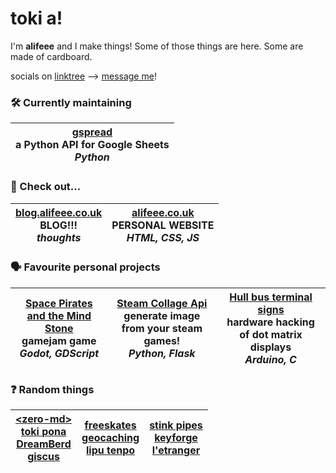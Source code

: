 # toki a!

I'm **alifeee** and I make things! Some of those things are here. Some are made of cardboard.

socials on [linktree](https://linktr.ee/alifeee) --> [message me](https://linktr.ee/alifeee)!

### 🛠 Currently maintaining

| [gspread][gspread] <br> a Python API for Google Sheets <br> *Python*|
| --- |

[gspread]: https://github.com/burnash/gspread

### 👀 Check out...

| [blog.alifeee.co.uk](https://blog.alifeee.co.uk) <br> BLOG!!! <br> *thoughts* | [alifeee.co.uk](https://alifeee.co.uk) <br> PERSONAL WEBSITE <br> *HTML, CSS, JS* |
| --- | --- |

### 🗣 Favourite personal projects

| [Space Pirates and the Mind Stone][space-pirates] <br> gamejam game <br> *Godot, GDScript* | [Steam Collage Api] <br> generate image from your steam games! <br> *Python, Flask* | [Hull bus terminal signs][hull bus signs] <br> hardware hacking of dot matrix displays <br> *Arduino, C* |
| --- | --- | --- |

[space-pirates]: https://github.com/alifeee/space-pirates
[Steam Collage Api]: https://alifeee.co.uk/steam_mosaic/
[hull bus signs]: https://github.com/ConnectedHumber/Bus-Terminal-Signs

### ❓ Random things

| [\<zero-md\>] <br> [toki pona] <br> [DreamBerd] <br> [giscus]| [freeskates] <br> [geocaching] <br> [lipu tenpo] | [stink pipes] <br> [keyforge] <br> [l'etranger] |
| --- | --- | --- |

[\<zero-md\>]: https://github.com/zerodevx/zero-md
[toki pona]: https://tokipona.org/
[freeskates]: https://www.jmkride.com/
[geocaching]: https://www.geocaching.com/play
[stink pipes]: https://www.designingbuildings.co.uk/wiki/Stink_pipes
[keyforge]: https://keyforging.com/
[l'etranger]: https://www.youtube.com/watch?v=zcHDMXhTlg0
[lipu tenpo]: https://linktr.ee/liputenpo
[DreamBerd]: https://github.com/TodePond/DreamBerd
[giscus]: https://github.com/giscus/giscus
